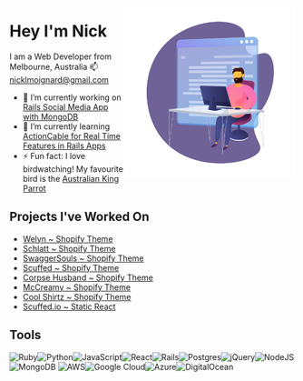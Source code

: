 

<img src="https://github.com/NickMoignard/NickMoignard/blob/main/animated-working-header.svg?raw=true" alt='' width="300" height="300" align='right'></img>
# Hey I'm Nick
I am a Web Developer from Melbourne, Australia
📫 nicklmoignard@gmail.com
- 🔭 I’m currently working on [Rails Social Media App with MongoDB](https://www.github.com/nickmoignard/chat) 
- 🌱 I’m currently learning [ActionCable for Real Time Features in Rails Apps](https://guides.rubyonrails.org/action_cable_overview.html)
- ⚡ Fun fact: I love birdwatching! My favourite bird is the [Australian King Parrot](https://en.wikipedia.org/wiki/Australian_king_parrot)
<img src="https://upload.wikimedia.org/wikipedia/commons/4/46/Alisterus_scapularis_-_Brunkerville.jpg" alt='' width='200'></img>

## Projects I've Worked On
- [Welyn ~ Shopify Theme](https://welyn.shop/)
- [Schlatt ~ Shopify Theme](https://schlatt2020.com/)
- [SwaggerSouls ~ Shopify Theme](https://swagger.shop/)
- [Scuffed ~ Shopify Theme](https://scuffed.store/)
- [Corpse Husband ~ Shopify Theme](https://corpse.store/)
- [McCreamy ~ Shopify Theme](https://mccreamy.shop/)
- [Cool Shirtz ~ Shopify Theme](https://shirtz.cool)
- [Scuffed.io ~ Static React](https://scfd.io/)

## Tools
<img alt="Ruby" src="https://img.shields.io/badge/ruby-%23CC342D.svg?&style=for-the-badge&logo=ruby&logoColor=white"/><img alt="Python" src="https://img.shields.io/badge/python%20-%2314354C.svg?&style=for-the-badge&logo=python&logoColor=white"/><img alt="JavaScript" src="https://img.shields.io/badge/javascript%20-%23323330.svg?&style=for-the-badge&logo=javascript&logoColor=%23F7DF1E"/><img alt="React" src="https://img.shields.io/badge/react%20-%2320232a.svg?&style=for-the-badge&logo=react&logoColor=%2361DAFB"/><img alt="Rails" src="https://img.shields.io/badge/rails%20-%23CC0000.svg?&style=for-the-badge&logo=ruby-on-rails&logoColor=white"/><img alt="Postgres" src ="https://img.shields.io/badge/postgres-%23316192.svg?&style=for-the-badge&logo=postgresql&logoColor=white"/><img alt="jQuery" src="https://img.shields.io/badge/jquery%20-%230769AD.svg?&style=for-the-badge&logo=jquery&logoColor=white"/><img alt="NodeJS" src="https://img.shields.io/badge/node.js%20-%2343853D.svg?&style=for-the-badge&logo=node.js&logoColor=white"/><img alt="MongoDB" src ="https://img.shields.io/badge/MongoDB-%234ea94b.svg?&style=for-the-badge&logo=mongodb&logoColor=white"/>
<img alt="AWS" src="https://img.shields.io/badge/AWS%20-%23FF9900.svg?&style=for-the-badge&logo=amazon-aws&logoColor=white"/><img alt="Google Cloud" src="https://img.shields.io/badge/Google%20Cloud%20-%234285F4.svg?&style=for-the-badge&logo=google-cloud&logoColor=white"/><img alt="Azure" src="https://img.shields.io/badge/azure%20-%230072C6.svg?&style=for-the-badge&logo=azure-devops&logoColor=white"/><img alt="DigitalOcean" src="https://img.shields.io/badge/DigitalOcean-%230167ff.svg?&style=for-the-badge&logo=digitalOcean&logoColor=white"/>
